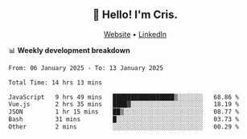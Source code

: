 
<h2 align="center">👋 Hello! I'm Cris.</h2>
<p align="center">
  <a href="https://www.criscunas.dev">Website</a> •
  <a href="https://www.linkedin.com/in/cristophercunas/">LinkedIn</a> 
</p>


📊 **Weekly development breakdown**
<!--START_SECTION:waka-->

```txt
From: 06 January 2025 - To: 13 January 2025

Total Time: 14 hrs 13 mins

JavaScript   9 hrs 49 mins   █████████████████▒░░░░░░░   68.86 %
Vue.js       2 hrs 35 mins   ████▓░░░░░░░░░░░░░░░░░░░░   18.19 %
JSON         1 hr 15 mins    ██▒░░░░░░░░░░░░░░░░░░░░░░   08.77 %
Bash         31 mins         █░░░░░░░░░░░░░░░░░░░░░░░░   03.73 %
Other        2 mins          ░░░░░░░░░░░░░░░░░░░░░░░░░   00.29 %
```

<!--END_SECTION:waka-->
